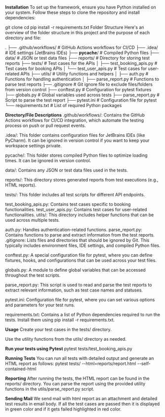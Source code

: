 **Installation**
To set up the framework, ensure you have Python installed on your system. Follow these steps to clone the repository and install dependencies:

git clone <repository-url>
cd <repository-directory>
pip install -r requirements.txt
Folder Structure
Here's an overview of the folder structure in this project and the purpose of each directory and file:

.
├── .github/workflows/          # GitHub Actions workflows for CI/CD
├── .idea/                      # IDE settings (JetBrains IDEs)
├── __pycache__/                # Compiled Python files
├── data/                       # JSON or test data files
├── reports/                    # Directory for storing test reports
├── tests/                      # Test cases for the APIs
│   ├── test_booking_apis.py    # Test cases for booking APIs
│   └── test_user_apis.py       # Test cases for user-related APIs
├── utils/                      # Utility functions and helpers
│   ├── auth.py                 # Functions for handling authentication
│   ├── parse_report.py         # Functions to parse test reports
├── .gitignore                  # Git ignore file to exclude files/folders from version control
├── conftest.py                 # Configuration for pytest fixtures
├── globals.py                  # Global variables used across tests
├── parse_report.py             # Script to parse the test report
├── pytest.ini                  # Configuration file for pytest
└── requirements.txt            # List of required Python packages

**Directory/File Descriptions**
.github/workflows/: Contains the GitHub Actions workflows for CI/CD integration, which automate the testing process on push or pull request events.

.idea/: This folder contains configuration files for JetBrains IDEs (like PyCharm). It can be ignored in version control if you want to keep your workspace settings private.

pycache/: This folder stores compiled Python files to optimize loading times. It can be ignored in version control.

data/: Contains any JSON or test data files used in the tests.

reports/: This directory stores generated reports from test executions (e.g., HTML reports).

tests/: This folder includes all test scripts for different API endpoints.

test_booking_apis.py: Contains test cases specific to booking functionalities.
test_user_apis.py: Contains test cases for user-related functionalities.
utils/: This directory includes helper functions that can be used across multiple tests.

auth.py: Handles authentication-related functions.
parse_report.py: Contains functions to parse and extract information from the test reports.
.gitignore: Lists files and directories that should be ignored by Git. This typically includes environment files, IDE settings, and compiled Python files.

conftest.py: A special configuration file for pytest, where you can define fixtures, hooks, and configurations that can be used across your test files.

globals.py: A module to define global variables that can be accessed throughout the test scripts.

parse_report.py: This script is used to read and parse the test reports to extract relevant information, such as test case names and statuses.

pytest.ini: Configuration file for pytest, where you can set various options and parameters for your test runs.

requirements.txt: Contains a list of Python dependencies required to run the tests. Install them using pip install -r requirements.txt.

**Usage**
Create your test cases in the tests/ directory.

Use the utility functions from the utils/ directory as needed.

**Run your tests using Pytest**
pytest tests/test_booking_apis.py

**Running Tests**
You can run all tests with detailed output and generate an HTML report as follows:
pytest tests/ --html=reports/report.html --self-contained-html

**Reporting**
After running the tests, the HTML report can be found in the reports/ directory. 
You can parse the report using the provided utility functions in the utils/parse_report.py script.

**Sending Mail**
We send mail with html report as an attachment and detailed test results in email body.
If all the test cases are passed then it is displayed in green color and if it gets failed highlighted in red color.
